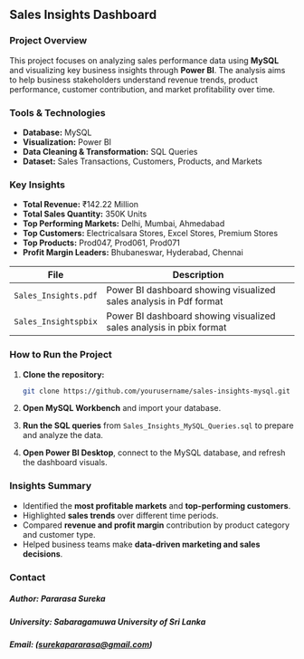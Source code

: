 ##  Sales Insights Dashboard

###  Project Overview

This project focuses on analyzing sales performance data using **MySQL** and visualizing key business insights through **Power BI**. The analysis aims to help business stakeholders understand revenue trends, product performance, customer contribution, and market profitability over time.


###  Tools & Technologies

* **Database:** MySQL
* **Visualization:** Power BI
* **Data Cleaning & Transformation:** SQL Queries
* **Dataset:** Sales Transactions, Customers, Products, and Markets


###  Key Insights

* **Total Revenue:** ₹142.22 Million
* **Total Sales Quantity:** 350K Units
* **Top Performing Markets:** Delhi, Mumbai, Ahmedabad
* **Top Customers:** Electricalsara Stores, Excel Stores, Premium Stores
* **Top Products:** Prod047, Prod061, Prod071
* **Profit Margin Leaders:** Bhubaneswar, Hyderabad, Chennai


| File                               | Description                                                         |
| ---------------------------------- | ------------------------------------------------------------------  |
| `Sales_Insights.pdf`               | Power BI dashboard showing visualized sales analysis in Pdf format  |
| `Sales_Insightspbix`               | Power BI dashboard showing visualized sales analysis in pbix format |


###  How to Run the Project

1. **Clone the repository:**

   ```bash
   git clone https://github.com/yourusername/sales-insights-mysql.git
   ```
2. **Open MySQL Workbench** and import your database.
3. **Run the SQL queries** from `Sales_Insights_MySQL_Queries.sql` to prepare and analyze the data.
4. **Open Power BI Desktop**, connect to the MySQL database, and refresh the dashboard visuals.


###  Insights Summary

* Identified the **most profitable markets** and **top-performing customers**.
* Highlighted **sales trends** over different time periods.
* Compared **revenue and profit margin** contribution by product category and customer type.
* Helped business teams make **data-driven marketing and sales decisions**.


###  Contact

##### **Author:** **Pararasa Sureka**
##### **University:** **Sabaragamuwa University of Sri Lanka**
##### **Email:** **(surekapararasa@gmail.com)**

